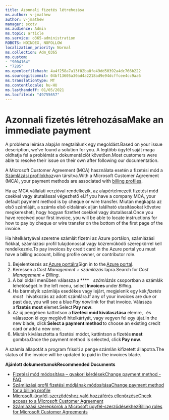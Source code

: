 ```yaml
---
title: Azonnali fizetés létrehozása
ms.author: v-jmathew
author: v-jmathew
manager: scotv
ms.audience: Admin
ms.topic: article
ms.service: o365-administration
ROBOTS: NOINDEX, NOFOLLOW
localization_priority: Normal
ms.collection: Adm_O365
ms.custom:
- "9004164"
- "7285"
ms.openlocfilehash: 4a4f258a7a13f02ba8fe49dd50392a4dc766b222
ms.sourcegitcommit: 04bf13605a30ad4a2218ad9e94dcffcee4cc9aa6
ms.translationtype: MT
ms.contentlocale: hu-HU
ms.lasthandoff: 01/05/2021
ms.locfileid: "49755657"
---
```

# <a name="make-an-immediate-payment"></a><span data-ttu-id="56832-102">Azonnali fizetés létrehozása</span><span class="sxs-lookup"><span data-stu-id="56832-102">Make an immediate payment</span></span>

<span data-ttu-id="56832-103">A probléma leírása alapján megtalálunk egy megoldást.</span><span class="sxs-lookup"><span data-stu-id="56832-103">Based on your issue description, we’ve found a solution for you.</span></span> <span data-ttu-id="56832-104">A legtöbb ügyfél saját maga oldhatja fel a problémát a dokumentációt követően.</span><span class="sxs-lookup"><span data-stu-id="56832-104">Most customers were able to resolve their issue on their own after following our documentation.</span></span>

<span data-ttu-id="56832-105">A Microsoft Customer Agreement (MCA) használata esetén a fizetési mód a [Számlázási profilokhoz](https://docs.microsoft.com/azure/billing/billing-how-to-change-credit-card?WT.mc_id=Portal-Microsoft_Azure_Support#change-payment-method-for-a-billing-profile)van társítva.</span><span class="sxs-lookup"><span data-stu-id="56832-105">With a Microsoft Customer Agreement (MCA), your payment methods are associated with [billing profiles](https://docs.microsoft.com/azure/billing/billing-how-to-change-credit-card?WT.mc_id=Portal-Microsoft_Azure_Support#change-payment-method-for-a-billing-profile).</span></span>

<span data-ttu-id="56832-106">Ha az MCA vállalati verzióval rendelkezik, az alapértelmezett fizetési mód csekkel vagy átutalással végezhető el.</span><span class="sxs-lookup"><span data-stu-id="56832-106">If you have a company MCA, your default payment method is by cheque or wire transfer.</span></span> <span data-ttu-id="56832-107">Miután megkapta az első számláját, a számla első oldalának alján található utasításokat követve megkeresheti, hogy hogyan fizethet csekkel vagy átutalással.</span><span class="sxs-lookup"><span data-stu-id="56832-107">Once you have received your first invoice, you will be able to locate instructions for how to pay by cheque or wire transfer on the bottom of the first page of the invoice.</span></span>

<span data-ttu-id="56832-108">Ha hitelkártyával szeretne számlát fizetni az Azure portálon, számlázási fiókkal, számlázási profil tulajdonossal vagy közreműködő szerepkörrel kell rendelkeznie.</span><span class="sxs-lookup"><span data-stu-id="56832-108">To pay invoices by credit card in the Azure portal you must have a billing account, billing profile owner, or contributor role.</span></span>

1. <span data-ttu-id="56832-109">Bejelentkezés az [Azure portálra](https://portal.azure.com/)</span><span class="sxs-lookup"><span data-stu-id="56832-109">Sign in to the [Azure portal](https://portal.azure.com/).</span></span>
2. <span data-ttu-id="56832-110">Keressen a *Cost Management + számlázás* lapra.</span><span class="sxs-lookup"><span data-stu-id="56832-110">Search for *Cost Management + Billing*.</span></span>
3. <span data-ttu-id="56832-111">A bal oldali menüben válassza a \*\*\*\*    *számlázás* csoportban a számlák lehetőséget.</span><span class="sxs-lookup"><span data-stu-id="56832-111">In the left menu, select **Invoices** under *Billing*.</span></span>
4. <span data-ttu-id="56832-112">Ha bármelyik számlája esedékes vagy lejárt, megjelenik egy kék *fizetés most*   hivatkozás az adott számlára.</span><span class="sxs-lookup"><span data-stu-id="56832-112">If any of your invoices are due or past due, you will see a blue *Pay now* link for that invoice.</span></span> <span data-ttu-id="56832-113">Válassza a **fizetés most** elemet.</span><span class="sxs-lookup"><span data-stu-id="56832-113">Select **Pay now**.</span></span>
5. <span data-ttu-id="56832-114">Az új pengében kattintson a **fizetési mód kiválasztása** elemre,   és válasszon ki egy meglévő hitelkártyát, vagy vegyen fel egy újat.</span><span class="sxs-lookup"><span data-stu-id="56832-114">In the new blade, click **Select a payment method** to choose an existing credit card or add a new one.</span></span>
6. <span data-ttu-id="56832-115">Miután kiválasztotta a fizetési módot, kattintson a fizetés **most** gombra.</span><span class="sxs-lookup"><span data-stu-id="56832-115">Once the payment method is selected, click **Pay now**.</span></span>

<span data-ttu-id="56832-116">A számla állapotát a program frissíti a penge számlán kifizetett állapotra.</span><span class="sxs-lookup"><span data-stu-id="56832-116">The status of the invoice will be updated to paid in the invoices blade.</span></span>

<span data-ttu-id="56832-117">**Ajánlott dokumentumok**</span><span class="sxs-lookup"><span data-stu-id="56832-117">**Recommended Documents**</span></span>

- [<span data-ttu-id="56832-118">Fizetési mód módosítása – gyakori kérdések</span><span class="sxs-lookup"><span data-stu-id="56832-118">Change payment method - FAQ</span></span>](https://docs.microsoft.com/azure/billing/billing-how-to-change-credit-card?WT.mc_id=Portal-Microsoft_Azure_Support#frequently-asked-questions)
- [<span data-ttu-id="56832-119">Számlázási profil fizetési módjának módosítása</span><span class="sxs-lookup"><span data-stu-id="56832-119">Change payment method for a billing profile</span></span>](https://docs.microsoft.com/azure/cost-management-billing/manage/change-credit-card?WT.mc_id=Portal-Microsoft_Azure_Support#manage-credit-cards-for-a-microsoft-customer-agreement)
- [<span data-ttu-id="56832-120">Microsoft-ügyfél-szerződéshez való hozzáférés ellenőrzése</span><span class="sxs-lookup"><span data-stu-id="56832-120">Check access to a Microsoft Customer Agreement</span></span>](https://docs.microsoft.com/azure/cost-management-billing/manage/change-credit-card?WT.mc_id=Portal-Microsoft_Azure_Support%22%20%5Cl%20%22manage-credit-cards-for-a-microsoft-customer-agreement%22%20%5Ct%20%22_blank#check-the-type-of-your-account)
- [<span data-ttu-id="56832-121">Számlázási szerepkörök a Microsoft ügyfél-szerződésekhez</span><span class="sxs-lookup"><span data-stu-id="56832-121">Billing roles for Microsoft Customer Agreements</span></span>](https://docs.microsoft.com/azure/cost-management-billing/manage/understand-mca-roles)
